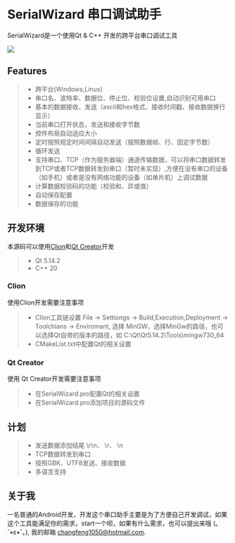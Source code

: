 SerialWizard 串口调试助手
====
SerialWizard是一个使用Qt & C++ 开发的跨平台串口调试工具

![](https://github.com/changfeng1050/SerialWizard/raw/master/images/screenshot_overview.png)

## Features


> * 跨平台(Windows,Linux)
> * 串口名、波特率、数据位、停止位、校验位设置,自动识别可用串口
> * 基本的数据接收、发送（ascii和hex格式、接收时间戳、接收数据换行显示）
> * 当前串口打开状态，发送和接收字节数
> * 控件布局自动适应大小
> * 定时按照规定时间间隔自动发送（按照数据帧、行、固定字节数）
> * 循环发送
> * 支持串口、TCP（作为服务器端）通道传输数据，可以将串口数据转发到TCP或者TCP数据转发到串口（暂时未实现）,方便在没有串口的设备（如手机）或者是没有网络功能的设备（如单片机）上调试数据
> * 计算数据校验码的功能（校验和、异或值）
> * 自动保存配置
> * 数据保存的功能

## 开发环境

本源码可以使用[Clion](https://www.jetbrains.com/clion/)和[Qt Creator](https://github.com/qt-creator/qt-creator)开发

> * Qt 5.14.2
> * C++ 20

### Clion

使用Clion开发需要注意事项

> * Clion工具链设置 File -> Settiongs -> Build,Execution,Deployment -> Toolchians -> Enviromant, 选择 MinGW，选择MinGw的路径，也可以选择Qt自带的版本的路径，如 C:\Qt\Qt5.14.2\Tools\mingw730_64
> * CMakeList.txt中配置Qt的相关设置

### Qt Creator

使用 Qt Creator开发需要注意事项

> * 在SerialWizard.pro配置Qt的相关设置
> * 在SerialWizard.pro添加项目的源码文件

## 计划

> * 发送数据添加结尾 \r\n、 \r、 \n
> * TCP数据转发到串口
> * 按照GBK、UTF8发送、接收数据
> * 多语言支持

## 关于我

一名普通的Android开发，开发这个串口助手主要是为了方便自己开发调试，如果这个工具能满足你的需求，start一个呗，如果有什么需求，也可以提出来哦 (｡˘•ε•˘｡), 我的邮箱 changfeng1050@hotmail.com.


